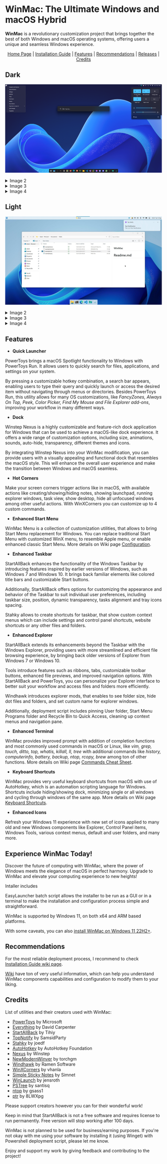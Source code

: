 # WinMac: The Ultimate Windows and macOS Hybrid

**WinMac** is a revolutionary customization project that brings together the best of both Windows and macOS operating systems, offering users a unique and seamless Windows experience.

<p align="center">
    <a href="https://github.com/Asteski/WinMac/wiki/Home">Home Page</a> |
    <a href="https://github.com/Asteski/WinMac/wiki/Installation-Guide">Installation Guide</a> |
    <a href="#Features">Features</a> |
    <a href="#Recommendations">Recommendations</a> |
    <a href="https://github.com/Asteski/WinMac/releases/">Releases</a> |
    <a href="#Credits">Credits</a>
</p>

## Dark
![winmac_dark_01](https://raw.githubusercontent.com/Asteski/WinMac/main/img/winmac_dark_01.png)
</details>
<details>
    <summary>Image 2</summary>
    <img src="https://raw.githubusercontent.com/Asteski/WinMac/main/img/winmac_dark_02.png" alt="winmac_dark_02">
</details>
<details>
    <summary>Image 3</summary>
    <img src="https://raw.githubusercontent.com/Asteski/WinMac/main/img/winmac_dark_03.png" alt="winmac_dark_03">
</details>
<details>
    <summary>Image 4</summary>
    <img src="https://raw.githubusercontent.com/Asteski/WinMac/6cd141e3b5a5f01b583b23ff971e0d899cb27470/img/winmac_dark_04.png" alt="winmac_dark_04">
</details>

## Light

![winmac_light_01](https://raw.githubusercontent.com/Asteski/WinMac/main/img/winmac_light_01.jpg)
</details>
<details>
    <summary>Image 2</summary>
    <img src="https://raw.githubusercontent.com/Asteski/WinMac/main/img/winmac_light_02.png" alt="winmac_light_02">
</details>
<details>
    <summary>Image 3</summary>
    <img src="https://raw.githubusercontent.com/Asteski/WinMac/main/img/winmac_light_03.png" alt="winmac_light_03">
</details>
<details>
    <summary>Image 4</summary>
    <img src="https://raw.githubusercontent.com/Asteski/WinMac/main/img/winmac_light_04.png" alt="winmac_light_04">
</details>



## Features

- **Quick Launcher**

PowerToys brings a macOS Spotlight functionality to Windows with PowerToys Run. It allows users to quickly search for files, applications, and settings on your system. 

By pressing a customizable hotkey combination, a search bar appears, enabling users to type their query and quickly launch or access the desired item without navigating through menus or directories. Besides PowerToys Run, this utility allows for many OS customizations, like *FancyZones, Always On Top, Peek, Color Picker, Find My Mouse and File Explorer add-ons*, improving your workflow in many different ways.

- **Dock**

Winstep Nexus is a highly customizable and feature-rich dock application for Windows that can be used to achieve a macOS-like dock experience. It offers a wide range of customization options, including size, animations, sounds, auto-hide, transparency, different themes and icons.

By integrating Winstep Nexus into your WinMac modification, you can provide users with a visually appealing and functional dock that resembles the macOS style. This will enhance the overall user experience and make the transition between Windows and macOS seamless.

- **Hot Corners**

Make your screen corners trigger actions like in macOS, with available actions like creating/showing/hiding notes, showing launchpad, running explorer windows, task view, show desktop, hide all unfocused windows among other useful actions. With WinXCorners you can customize up to 4 custom commands.

- **Enhanced Start Menu**

WinMac Menu is a collection of customization utilities, that allows to bring Start Menu replacement for Windows. You can replace traditional Start Menu with customized WinX menu, to resemble Apple menu, or enable enhanced classic Start Menu. More details on Wiki page [Configuration](https://github.com/Asteski/WinMac/wiki/Configuration#winmac-menu).

- **Enhanced Taskbar**

StartAllBack enhances the functionality of the Windows Taskbar by introducing features inspired by earlier versions of Windows, such as Windows 7 and Windows 10. It brings back familiar elements like colored title bars and customizable Start buttons. 

Additionally, StartAllBack offers options for customizing the appearance and behavior of the Taskbar to suit individual user preferences, including taskbar size, position, dynamic transparency, tasks alignment and tray icons spacing.

Stahky allows to create shortcuts for taskbar, that show custom context menus which can include settings and control panel shortcuts, website shortcuts or any other files and folders.

- **Enhanced Explorer**

StartAllBack extends its enhancements beyond the Taskbar with the Windows Explorer, providing users with more streamlined and efficient file browsing experience, by bringing back older versions of Explorer from Windows 7 or Windows 10. 

Tools introduce features such as ribbons, tabs, customizable toolbar buttons, enhanced file previews, and improved navigation options. With StartAllBack and PowerToys, you can personalize your Explorer interface to better suit your workflow and access files and folders more efficiently.

Windhawk introduces explorer mods, that enables to see folder size, hide dot files and folders, and set custom name for explorer windows.

Additionally, deployment script includes pinning User folder, Start Menu Programs folder and Recycle Bin to Quick Access, cleaning up context menus and navigation pane.

- **Enhanced Terminal**

WinMac provides improved prompt with addition of completion functions and most commonly used commands in macOS or Linux, like *vim, grep, touch, ditto, top, whatis, killall, ll, tree* with additional commands like *history, computerinfo, battery, backup, ntop, rcopy, brew* among ton of other functions. More details on Wiki page [Commands Cheat Sheet](https://github.com/Asteski/WinMac/wiki/Commands-Cheat-Sheet).

- **Keyboard Shortcuts**

WinMac provides very useful keyboard shortcuts from macOS with use of AutoHotkey, which is an automation scripting language for Windows. Shortcuts include hiding/showing dock, minimizing single or all windows and cycling through windows of the same app. More details on Wiki page [Keyboard Shortcuts](https://github.com/Asteski/WinMac/wiki/keyboard-shortcuts).

- **Enhanced Icons**

Refresh your Windows 11 experience with new set of icons applied to many old and new Windows components like Explorer, Control Panel items, Windows Tools, various context menus, default and user folders, and many more.

## Experience WinMac Today!

Discover the future of computing with WinMac, where the power of Windows meets the elegance of macOS in perfect harmony. Upgrade to WinMac and elevate your computing experience to new heights!

Intaller includes 

EasyLauncher batch script allows the installer to be run as a GUI or in a terminal to make the installation and configuration process simple and straightforward.

WinMac is supported by Windows 11, on both x64 and ARM based platforms.

With some caveats, you can also [install WinMac on Windows 11 22H2+](https://github.com/Asteski/WinMac/wiki/Windows-10-setup).

## Recommendations

For the most reliable deployment process, I recommend to check [Installation Guide wiki page](https://github.com/Asteski/WinMac/wiki/Installation-Guide).

[Wiki](https://github.com/Asteski/WinMac/wiki) have ton of very useful information, which can help you understand WinMac components capabilities and configuration to modify them to your liking.

## Credits

List of utilities and their creators used with WinMac:
    
- [PowerToys](https://learn.microsoft.com/en-us/windows/powertoys/) by Microsoft
- [Everything](https://www.voidtools.com/) by David Carpenter
- [StartAllBack](https://www.startallback.com/) by Tihiy
- [TopNotify](https://github.com/SamsidParty/TopNotify) by SamsidParty
- [Stahky](https://github.com/joedf/stahky) by joedf
- [AutoHotkey](https://www.autohotkey.com/) by AutoHotkey Foundation
- [Nexus](https://www.winstep.net/nexus.asp) by Winstep
- [NewModernWinver](https://github.com/torchgm/NewModernWinver) by torchgm
- [Windhawk](https://github.com/ramensoftware/windhawk) by Ramen Software
- [WinXCorners](https://github.com/vhanla/winxcorners) by vhanla
- [Simple Sticky Notes](https://www.simplestickynotes.com/) by Simnet
- [WinLaunch](https://github.com/jensroth-git/WinLaunch) by jensroth
- [PSTree](https://github.com/santisq/PSTree) by santisq
- [ntop](https://github.com/gsass1/NTop) by gsass1
- [ptr](https://github.com/8LWXpg/ptr) by 8LWXpg

Please support creators however you can for their wonderful work!

Keep in mind that StartAllBack is not a free software and requires license to run permanently. Free version will stop working after 100 days.

WinMac is not planned to be used for business/earning purposes. If you're not okay with me using your software by installing it (using Winget) with Powershell deployment script, please let me know.

Enjoy and support my work by giving feedback and contributing to the project!
